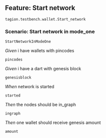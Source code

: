 ## Feature: Start network

`tagion.testbench.wallet.Start_network`

### Scenario: Start network in mode_one

`StartNetworkInModeOne`

*Given* i have wallets with pincodes

`pincodes`

*Given* i have a dart with genesis block

`genesisblock`

*When* network is started

`started`

*Then* the nodes should be in_graph

`ingraph`

*Then* one wallet should receive genesis amount

`amount`


